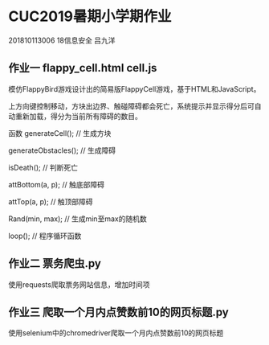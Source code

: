 # CUC2019暑期小学期作业

201810113006 18信息安全 吕九洋

## 作业一  flappy_cell.html cell.js
模仿FlappyBird游戏设计出的简易版FlappyCell游戏，基于HTML和JavaScript。

上方向键控制移动，方块出边界、触碰障碍都会死亡，系统提示并显示得分后可自动重新加载，得分为当前所有障碍的数目。

函数
generateCell(); // 生成方块

generateObstacles(); // 生成障碍

isDeath(); // 判断死亡

attBottom(a, p); // 触底部障碍

attTop(a, p); // 触顶部障碍

Rand(min, max); // 生成min至max的随机数

loop(); // 程序循环函数


## 作业二  票务爬虫.py
使用requests爬取票务网站信息，增加时间项

## 作业三  爬取一个月内点赞数前10的网页标题.py
使用selenium中的chromedriver爬取一个月内点赞数前10的网页标题
